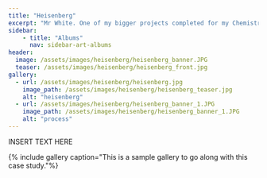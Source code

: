 ```yaml
---
title: "Heisenberg"
excerpt: "Mr White. One of my bigger projects completed for my Chemistry highschool teacher"
sidebar:
    - title: "Albums"
      nav: sidebar-art-albums
header:
  image: /assets/images/heisenberg/heisenberg_banner.JPG
  teaser: /assets/images/heisenberg/heisenberg_front.jpg
gallery:
  - url: /assets/images/heisenberg/heisenberg.jpg
    image_path: /assets/images/heisenberg/heisenberg_teaser.jpg
    alt: "heisenberg"
  - url: /assets/images/heisenberg/heisenberg_banner_1.JPG
    image_path: /assets/images/heisenberg/heisenberg_banner_1.JPG
    alt: "process"
---
```


INSERT TEXT HERE

{% include gallery caption="This is a sample gallery to go along with this case study."%}

